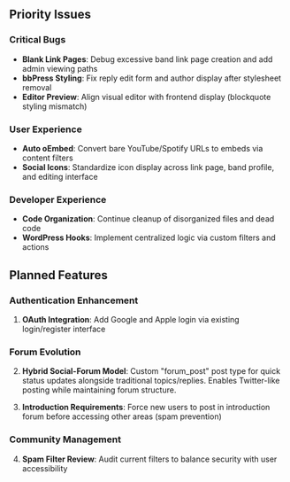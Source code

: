 ## Priority Issues

### Critical Bugs
- **Blank Link Pages**: Debug excessive band link page creation and add admin viewing paths
- **bbPress Styling**: Fix reply edit form and author display after stylesheet removal
- **Editor Preview**: Align visual editor with frontend display (blockquote styling mismatch)

### User Experience  
- **Auto oEmbed**: Convert bare YouTube/Spotify URLs to embeds via content filters
- **Social Icons**: Standardize icon display across link page, band profile, and editing interface

### Developer Experience
- **Code Organization**: Continue cleanup of disorganized files and dead code
- **WordPress Hooks**: Implement centralized logic via custom filters and actions

## Planned Features

### Authentication Enhancement
1. **OAuth Integration**: Add Google and Apple login via existing login/register interface

### Forum Evolution  
2. **Hybrid Social-Forum Model**: Custom "forum_post" post type for quick status updates alongside traditional topics/replies. Enables Twitter-like posting while maintaining forum structure.

3. **Introduction Requirements**: Force new users to post in introduction forum before accessing other areas (spam prevention)

### Community Management
4. **Spam Filter Review**: Audit current filters to balance security with user accessibility
